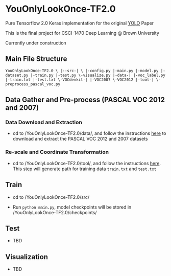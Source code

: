 # YouOnlyLookOnce-TF2.0
Pure Tensorflow 2.0 Keras implementation for the original [YOLO](https://arxiv.org/abs/1506.02640) Paper

This is the final project for CSCI-1470 Deep Learning @ Brown University

Currently under construction 

## Main File Structure
`
YouOnlyLookOnce-TF2.0 \
  |--src-| \
         |-config.py
         |-main.py
         |-model.py
         |-dataset.py
         |-train.py
         |-test.py
         \-visualize.py
  |-data-|
         |-voc_label.py
         |-train.txt
         |-test.txt
         \-VOCdevkit-|
                     |-VOC2007
                     \-VOC2012
  |-tool-|
         \-preprocess_pascal_voc.py
`
         

## Data Gather and Pre-process (PASCAL VOC 2012 and 2007)

### Data Download and Extraction
* cd to /YouOnlyLookOnce-TF2.0/data/, and follow the instructions [here](https://github.com/LoveHRTF/YouOnlyLookOnce-TF2.0/blob/master/data/README.md) to download and extract the PASCAL VOC 2012 and 2007 datasets

### Re-scale and Coordinate Transformation
* cd to /YouOnlyLookOnce-TF2.0/tool/, and follow the instructions [here](https://github.com/LoveHRTF/YouOnlyLookOnce-TF2.0/blob/master/tool/README.md). This step will generate path for training data `train.txt` and `test.txt`

## Train

* cd to /YouOnlyLookOnce-TF2.0/src/

* Run `python main.py`, model checkpoints will be stored in /YouOnlyLookOnce-TF2.0/checkpoints/

## Test

* TBD

## Visualization

* TBD
